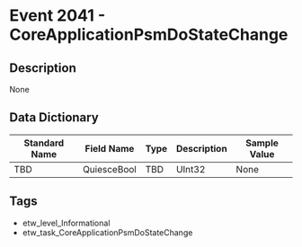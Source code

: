 # Event 2041 - CoreApplicationPsmDoStateChange

## Description
None

## Data Dictionary
|Standard Name|Field Name|Type|Description|Sample Value|
|---|---|---|---|---|
|TBD|QuiesceBool|TBD|UInt32|None|None|

## Tags
* etw_level_Informational
* etw_task_CoreApplicationPsmDoStateChange